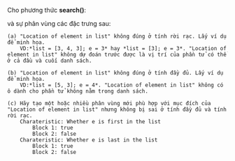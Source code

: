 Cho phương thức **search()**:



và sự phân vùng các đặc trưng sau:




    (a) "Location of element in list" không đúng ở tính rời rạc. Lấy ví dụ để minh họa.
        VD:*list = [3, 4, 3]; e = 3* hay *list = [3]; e = 3*. "Location of element in list" không dự đoán trước được là vị trí của phần tử có thể ở cả đầu và cuối danh sách.

    (b) "Location of element in list" không đúng ở tính đầy đủ. Lấy ví dụ để minh họa.
        VD:*list = [5, 3]; e = 4*. "Location of element in list" không có ô dành cho phần tử không nằm trong danh sách.

    (c) Hãy tạo một hoặc nhiều phân vùng mới phù hợp với mục đích của "Location of element in list" nhưng không bị sai ở tính đầy đủ và tính rời rạc.
        Charateristic: Whether e is first in the list
            Block 1: true
            Block 2: false
        Charateristic: Whether e is last in the list
            Block 1: true
            Block 2: false